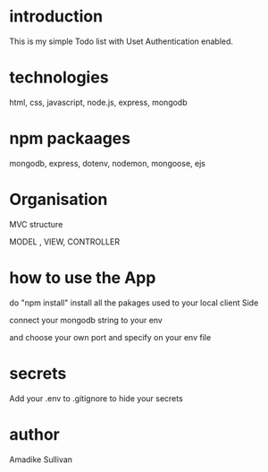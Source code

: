 # introduction

This is my simple Todo list with Uset Authentication enabled.

# technologies

html, css, javascript, node.js, express, mongodb

# npm packaages

mongodb, express, dotenv, nodemon, mongoose, ejs


# Organisation

MVC structure

MODEL , VIEW, CONTROLLER

# how to use the App

do "npm install" install all the pakages used to your local client Side

connect your mongodb string to your env

and choose your own port and specify on your env file

# secrets

Add your .env to .gitignore to hide your secrets

# author

Amadike Sullivan